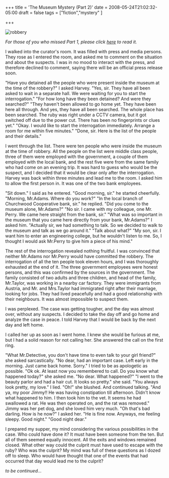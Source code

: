 +++
title = 'The Museum Mystery (Part 2)'
date = 2008-05-24T21:02:32-05:00
draft = false
tags = ["fiction","mystery" ]

+++

![robbery](/../../img//museum-mystery-2.png)

*For those of you who missed Part 1, please click [here](the-museum-mystery-part-1.md) to read it.*

I walked into the curator's room. It was filled with press and media persons. They rose as I entered the room, and asked me to comment on the situation and about the suspects. I was in no mood to interact with the press, and therefore declined to comment, saying there will be an official press release soon.

"Have you detained all the people who were present inside the museum at the time of the robbery?" I asked Harvey.
"Yes, sir. They have all been asked to wait in a separate hall. We were waiting for you to start the interrogation."
"For how long have they been detained? And were they searched?"
"They haven't been allowed to go home yet. They have been here all through. And yes, they have all been searched. The whole place has been searched. The ruby was right under a CCTV camera, but it got switched off due to the power cut. There has been no fingerprints or clues yet."
"Okay. I would like to start the interrogation immediately. Arrange a room for me within five minutes."
"Done, sir. Here is the list of the people and their details."

I went through the list. There were ten people who were inside the museum at the time of robbery. All the people on the list were middle class people, three of them were employed with the government, a couple of them employed with the local bank, and the rest five were from the same family who had come on an evening trip. It was hard to guess who would be the suspect, and I decided that it would be clear only after the interrogation. Harvey was back within three minutes and lead me to the room. I asked him to allow the first person in. It was one of the two bank employees.

"Sit down." I said as he entered.
"Good morning, sir." he started cheerfully.
"Morning, Mr.Adams. Where do you work?"
"In the local branch of Churchwood Cooperative bank, sir." he replied.
"Did you come to the museum alone, Mr.Adams?"
"No sir. I came with my colleague, one Mr. Perry. We came here straight from the bank, sir."
"What was so important in the museum that you came here directly from your bank, Mr.Adams?" I asked him.
"Actually sir, we had something to talk. So we decided to walk to the museum and talk as we go around it."
"Talk about what?"
"My son, sir. I want him to enter an engineering college, but he wouldn't listen to me. So, I thought I would ask Mr.Perry to give him a piece of his mind."

The rest of the interrogation revealed nothing fruitful. I was convinced that neither Mr.Adams nor Mr.Perry would have committed the robbery. The interrogation of all the ten people took eleven hours, and I was thoroughly exhausted at the end of it. The three government employees were honest persons, and this was confirmed by the sources in the government. The family consisted of two adults and three children, and head of the family, Mr.Taylor, was working in a nearby car factory. They were immigrants from Austria, and Mr. and Mrs.Taylor had immigrated right after their marriage, looking for jobs. They had lived peacefully and had a good relationship with their neighbours. It was almost impossible to suspect them.

I was perplexed. The case was getting tougher, and the day was almost over, without any suspects. I decided to take the day off and go home and analyze the case in peace. I told Harvey that I would be back by the next day and left home.

I called her up as soon as I went home. I knew she would be furious at me, but I had a solid reason for not calling her. She answered the call on the first ring.

"What Mr.Detective, you don't have time to even talk to your girl friend?" she asked sarcastically.
"No dear, had an important case. Left early in the morning. Just came back home. Sorry." I tried to be as apologetic as possible.
"Ok ok. At least now you remembered to call. Do you know what happened today?" she asked me.
"No dear. What happened?"
"I went to the beauty parlor and had a hair cut. It looks so pretty." she said.
"You always look pretty, my love." I lied.
"Oh!" she blushed. And continued talking.
"And ya, my poor Jimmy!! He was having constipation till afternoon. Didn't know what happened to him. I then took him to the vet. It seems he had swallowed a rat. He was then operated on, and the rat was removed."
Jimmy was her pet dog, and she loved him very much.
"Oh that's bad darling. How is he now?" I asked her.
"He is fine now. Anyways, me feeling sleepy. Good night."
"Good night dear."

I prepared my supper, my mind considering the various possibilities in the case. Who could have done it? It must have been someone from the ten. But all of them seemed equally innocent. All the exits and windows remained closed. What other way could the culprit must have used to escape with the ruby? Who was the culprit? My mind was full of these questions as I dozed off to sleep. Who would have thought that one of the events that had occurred that day would lead me to the culprit?

*to be continued...*
